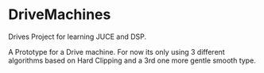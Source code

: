 # DriveMachines
Drives Project for learning JUCE and DSP.

A Prototype for a Drive machine. For now its only using 3 different algorithms based on Hard Clipping and a 3rd one more gentle smooth type.
